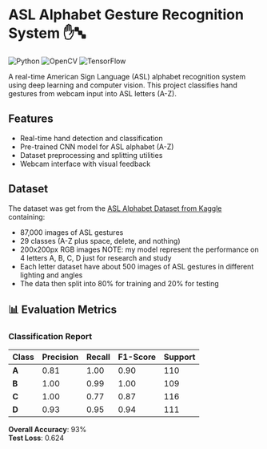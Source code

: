 # ASL Alphabet Gesture Recognition System ✋🔤

![Python](https://img.shields.io/badge/Python-3.8%2B-blue)
![OpenCV](https://img.shields.io/badge/OpenCV-4.5%2B-orange)
![TensorFlow](https://img.shields.io/badge/TensorFlow-2.x-red)

A real-time American Sign Language (ASL) alphabet recognition system using deep learning and computer vision. This project classifies hand gestures from webcam input into ASL letters (A-Z).

## Features

- Real-time hand detection and classification
- Pre-trained CNN model for ASL alphabet (A-Z)
- Dataset preprocessing and splitting utilities
- Webcam interface with visual feedback

## Dataset

The dataset was get from the [ASL Alphabet Dataset from Kaggle](https://www.kaggle.com/datasets/grassknoted/asl-alphabet) containing:
- 87,000 images of ASL gestures
- 29 classes (A-Z plus space, delete, and nothing)
- 200x200px RGB images
NOTE: my model represent the performance on 4 letters A, B, C, D just for research and study
- Each letter dataset have about 500 images of ASL gestures in different lighting and angles
- The data then split into 80% for training and 20% for testing

## 📊 Evaluation Metrics

### Classification Report

| Class | Precision | Recall | F1-Score | Support |
|-------|-----------|--------|----------|---------|
| **A** | 0.81      | 1.00   | 0.90     | 110     |
| **B** | 1.00      | 0.99   | 1.00     | 109     |
| **C** | 1.00      | 0.77   | 0.87     | 116     |
| **D** | 0.93      | 0.95   | 0.94     | 111     |

**Overall Accuracy**: 93%  
**Test Loss**: 0.624
